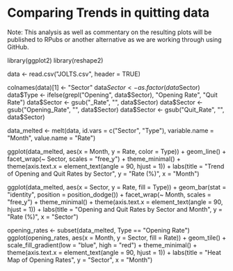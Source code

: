 # Comparing Trends in quitting data

Note: This analysis as well as commentary on the resulting plots will be published to RPubs or another alternative as we are working through using GitHub. 

library(ggplot2)
library(reshape2)


data <- read.csv("JOLTS.csv", header = TRUE)


colnames(data)[1] <- "Sector"
data$Sector <- as.factor(data$Sector)
data$Type <- ifelse(grepl("Opening", data$Sector), "Opening Rate", "Quit Rate")
data$Sector <- gsub("_Rate", "", data$Sector)
data$Sector <- gsub("Opening_Rate", "", data$Sector)
data$Sector <- gsub("Quit_Rate", "", data$Sector)


data_melted <- melt(data, id.vars = c("Sector", "Type"), variable.name = "Month", value.name = "Rate")


ggplot(data_melted, aes(x = Month, y = Rate, color = Type)) + 
  geom_line() + 
  facet_wrap(~ Sector, scales = "free_y") + 
  theme_minimal() + 
  theme(axis.text.x = element_text(angle = 90, hjust = 1)) + 
  labs(title = "Trend of Opening and Quit Rates by Sector", y = "Rate (%)", x = "Month")


ggplot(data_melted, aes(x = Sector, y = Rate, fill = Type)) + 
  geom_bar(stat = "identity", position = position_dodge()) + 
  facet_wrap(~ Month, scales = "free_y") + 
  theme_minimal() + 
  theme(axis.text.x = element_text(angle = 90, hjust = 1)) + 
  labs(title = "Opening and Quit Rates by Sector and Month", y = "Rate (%)", x = "Sector")

opening_rates <- subset(data_melted, Type == "Opening Rate")
ggplot(opening_rates, aes(x = Month, y = Sector, fill = Rate)) + 
  geom_tile() + 
  scale_fill_gradient(low = "blue", high = "red") + 
  theme_minimal() + 
  theme(axis.text.x = element_text(angle = 90, hjust = 1)) + 
  labs(title = "Heat Map of Opening Rates", y = "Sector", x = "Month")

